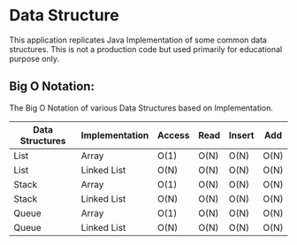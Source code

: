 # Data Structure
This application replicates Java Implementation of some common data structures. This is not a production code but used primarily for educational purpose only.

## Big O Notation:

The Big O Notation of various Data Structures based on Implementation.

|Data Structures|Implementation| Access| Read| Insert| Add  |
|----|--------------|-------|-----|-------|------|
| List |     Array    |  O(1) | O(N)|  O(N) | O(N) |
| List |  Linked List |  O(N) | O(N)|  O(N) | O(N) |
| Stack |     Array    |  O(1) | O(N)|  O(N) | O(N) |
| Stack |  Linked List |  O(N) | O(N)|  O(N) | O(N) |
| Queue |     Array    |  O(1) | O(N)|  O(N) | O(N) |
| Queue |  Linked List |  O(N) | O(N)|  O(N) | O(N) |
